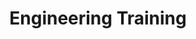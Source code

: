 ---
layout: page
title: Engineering Training
description: Application, Software
img: assets/img/engineering.jpg
importance: 3
category: Courses
related_publications: einstein1956investigations, einstein1950meaning
---
